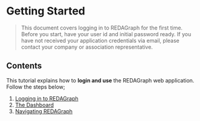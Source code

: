 # Getting Started

> This document covers logging in to REDAGraph for the first time. Before you start, have your user id and initial password ready. If you have not received your application credentials via email, please contact your company or association representative.


## Contents

This tutorial explains how to **login and use** the REDAGraph web application. Follow the steps below;

1. [Logging in to REDAGraph](../Web/login/login.md)
2. [The Dashboard](../Web/dashboard/customizing.md)
3. [Navigating REDAGraph](../Web/navigation.md)




